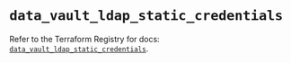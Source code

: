 # `data_vault_ldap_static_credentials`

Refer to the Terraform Registry for docs: [`data_vault_ldap_static_credentials`](https://registry.terraform.io/providers/hashicorp/vault/3.25.0/docs/data-sources/ldap_static_credentials).
